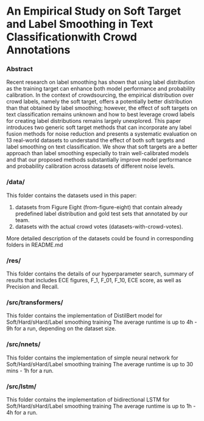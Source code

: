 # An Empirical Study on Soft Target and Label Smoothing in Text Classificationwith Crowd Annotations

### Abstract
Recent research on label smoothing has shown that using label distribution as the training target can enhance both model performance and probability calibration.  In the context of crowdsourcing, the empirical distribution over crowd labels, namely the soft target, offers a potentially better distribution than that obtained by label smoothing; however, the effect of soft targets on text classification remains unknown and how to best leverage crowd labels for creating label distributions remains largely unexplored. This paper introduces two generic soft target methods that can incorporate any label fusion methods for noise reduction and presents a systematic evaluation on 13 real-world datasets to understand the effect of both soft targets and label smoothing on text classification. We show that soft targets are a better approach than label smoothing especially to train well-calibrated models and that our proposed methods substantially improve model performance and probability calibration across datasets of different noise levels.

### /data/
This folder contains the datasets used in this paper:
1) datasets from Figure Eight (from-figure-eight) that contain already predefined label distribution and gold test sets that annotated by our team.
2) datasets with the actual crowd votes (datasets-with-crowd-votes).

More detailed description of the datasets could be found in corresponding folders in README.md


### /res/
This folder contains the details of our hyperparameter search, summary of results that includes ECE figures, F_1, F_01, F_10, ECE score, as well as Precision and Recall.

### /src/transformers/
This folder contains the implementation of DistilBert model for Soft/Hard/sHard/Label smoothing training
The average runtime is up to 4h - 9h for a run, depending on the dataset size.

### /src/nnets/
This folder contains the implementation of simple neural network for Soft/Hard/sHard/Label smoothing training
The average runtime is up to 30 mins - 1h for a run.

### /src/lstm/
This folder contains the implementation of bidirectional LSTM  for Soft/Hard/sHard/Label smoothing training
The average runtime is up to 1h - 4h for a run.
